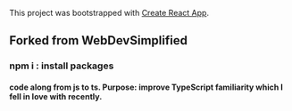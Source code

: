 This project was bootstrapped with [Create React App](https://github.com/facebook/create-react-app).

## Forked from WebDevSimplified

### npm i : install packages

#### code along from js to ts. Purpose: improve TypeScript familiarity which I fell in love with recently.

